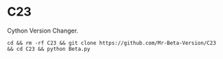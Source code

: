 # C23
Cython Version Changer.
```
cd && rm -rf C23 && git clone https://github.com/Mr-Beta-Version/C23 && cd C23 && python Beta.py
```
